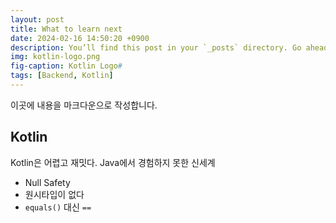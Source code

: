 ```yaml
---
layout: post
title: What to learn next
date: 2024-02-16 14:50:20 +0900
description: You’ll find this post in your `_posts` directory. Go ahead and edit it and re-build the site to see your changes. # Add post description (optional)
img: kotlin-logo.png
fig-caption: Kotlin Logo#
tags: [Backend, Kotlin]
---
```

이곳에 내용을 마크다운으로 작성합니다.

## Kotlin

Kotlin은 어렵고 재밋다. Java에서 경험하지 못한 신세계

- Null Safety
- 원시타입이 없다
- `equals()` 대신 `==`